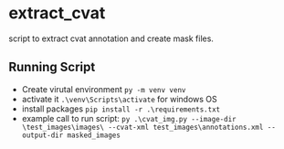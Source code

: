 # extract_cvat
script to extract cvat annotation and create mask files.


## Running Script
- Create virutal environment `py -m venv venv`
- activate it `.\venv\Scripts\activate` for windows OS
- install packages `pip install -r .\requirements.txt`
- example call to run script: `py .\cvat_img.py --image-dir \test_images\images\ --cvat-xml test_images\annotations.xml --output-dir masked_images`

